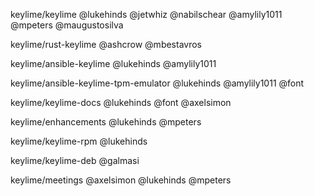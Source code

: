keylime/keylime
@lukehinds
@jetwhiz
@nabilschear
@amylily1011
@mpeters
@maugustosilva

keylime/rust-keylime
@ashcrow
@mbestavros

keylime/ansible-keylime
@lukehinds
@amylily1011

keylime/ansible-keylime-tpm-emulator
@lukehinds
@amylily1011
@font

keylime/keylime-docs
@lukehinds
@font
@axelsimon

keylime/enhancements
@lukehinds
@mpeters

keylime/keylime-rpm
@lukehinds

keylime/keylime-deb
@galmasi

keylime/meetings
@axelsimon
@lukehinds
@mpeters

